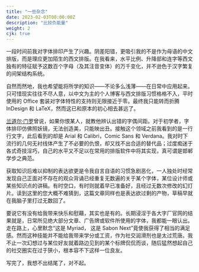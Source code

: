 ```yaml
---
title: "一些杂念"
date: 2023-02-03T00:00:00Z
description: "比较负能量"
weight: 2
cjk: true
---
```


一段时间前我对字体排印产生了兴趣。阴差阳错，更吸引我的不是作为母语的中文排版，而是理应更加陌生的西文排版。在我看来，水平比例、升降部和连字等西文独有的特征赋予这数百个字母（及其注音变体）的万千变化，并不逊色于汉字繁复的间架结构系统。

自然而然地，我也希望能将所学的知识——不论多么浅薄——在日常中应用起来。只可惜现实往往不尽人意，以中文为主的个人博客与西文排版习惯格格不入，平时使用的 Office 套装对字体特性的支持则无限接近于零。最终我只能转而折腾 InDesign 和 LaTeX，然而这已和原本的初心相去甚远了。

[兰道尔·门罗](https://xkcd.com/1015/)曾说，如果你恨某人，就教他辨认出错的字偶间距。对于初学者，字体排印仿佛照妖镜，无法创造美，只能映出丑。接触这个领域之前我看到的是一行行文字，此后看到的却是 Arial 和 Calibri，Comic Sans 和 Verdana。我对时下流行的几何无衬线体产生了不必要的仇恨，却又找不出合适的替代品；过度痴迷于各式奇技淫巧，自己的水平又不足以在常用的排版软件中将其实现，真可谓是邯郸学步之典范。

获取知识后难以抑制的表达欲更是令我自言自语的习惯急剧恶化，一人独处时经常发现自己正面对不存在的观众背诵已经重复无数遍的关于某个字体，某位设计师或某些知识点的讲稿。有时空口，有时则就着早已准备好，且经过无数次修改的幻灯片。读到这里的您大概不难猜到，这篇文章同样也是表达欲过剩的产物，草稿早就在我脑子里打过无数回了。

要说它有没有给我带来快乐和慰藉，其实也是有的。长期浸淫于各大字厂官网的结果就是，日常所见绝大部分文章、广告牌或软件所使用的字体，我都能一眼认出。走在路上，心里默念“这是 Myriad， 这是 Sabon Next”竟使我获得了相当的满足感。然而这种技能并不能给我带来学分或工资，作为社交润滑剂也是太过荒唐。我不止一次幻想过与某位好友就着路边见到的某个标牌侃侃而谈，随后猛然想起自己的社交圈实在过于狭小，根本容不下这样一位良友。

写完了，我想不出结尾了，对不起。